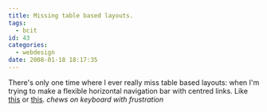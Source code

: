 ```yaml
---
title: Missing table based layouts.
tags:
  - bcit
id: 43
categories:
  - webdesign
date: 2008-01-18 18:17:35
---
```


There's only one time where I ever really miss table based layouts: when I'm trying to make a flexible horizontal navigation bar with centred links. Like [this](http://www.bcit.ca) or [this](http://louisgervais.com "Website I made for a Vancouver gourmet catering company."). *chews on keyboard with frustration*
